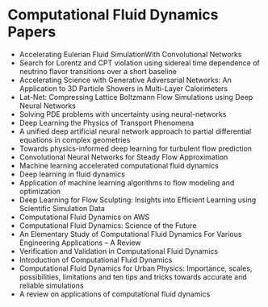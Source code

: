 # Computational Fluid Dynamics Papers

<ul>

                             

 <li><a target="_blank" href="https://github.com/manjunath5496/Computational-Fluid-DynamiComputational-Fluid-Dynamics-Papers/blob/master/c(1).PDF" style="text-decoration:none;">Accelerating Eulerian Fluid SimulationWith Convolutional Networks</a></li>

 <li><a target="_blank" href="https://github.com/manjunath5496/Computational-Fluid-Dynamics-Papers/blob/master/c(2).pdf" style="text-decoration:none;">Search for Lorentz and CPT violation using sidereal time dependence of neutrino flavor transitions over a short baseline</a></li>

<li><a target="_blank" href="https://github.com/manjunath5496/Computational-Fluid-Dynamics-Papers/blob/master/c(3).pdf" style="text-decoration:none;">Accelerating Science with Generative Adversarial Networks: An Application to 3D Particle Showers in Multi-Layer Calorimeters</a></li>
 <li><a target="_blank" href="https://github.com/manjunath5496/Computational-Fluid-Dynamics-Papers/blob/master/c(4).pdf" style="text-decoration:none;">Lat-Net: Compressing Lattice Boltzmann Flow Simulations using Deep Neural Networks</a></li>                              
<li><a target="_blank" href="https://github.com/manjunath5496/Computational-Fluid-Dynamics-Papers/blob/master/c(5).pdf" style="text-decoration:none;">Solving PDE problems with uncertainty using neural-networks</a></li>
<li><a target="_blank" href="https://github.com/manjunath5496/Computational-Fluid-Dynamics-Papers/blob/master/c(6).pdf" style="text-decoration:none;">Deep Learning the Physics of Transport Phenomena</a></li>
 <li><a target="_blank" href="https://github.com/manjunath5496/Computational-Fluid-Dynamics-Papers/blob/master/c(7).pdf" style="text-decoration:none;">A unified deep artificial neural network approach to partial differential equations in complex geometries</a></li>

 <li><a target="_blank" href="https://github.com/manjunath5496/Computational-Fluid-Dynamics-Papers/blob/master/c(8).pdf" style="text-decoration:none;"> Towards physics-informed deep learning for turbulent flow prediction </a></li>
   <li><a target="_blank" href="https://github.com/manjunath5496/Computational-Fluid-Dynamics-Papers/blob/master/c(9).pdf" style="text-decoration:none;">Convolutional Neural Networks for Steady Flow Approximation</a></li>
  
   
 <li><a target="_blank" href="https://github.com/manjunath5496/Computational-Fluid-Dynamics-Papers/blob/master/c(10).pdf" style="text-decoration:none;">Machine learning accelerated computational fluid dynamics </a></li>                              
<li><a target="_blank" href="https://github.com/manjunath5496/Computational-Fluid-Dynamics-Papers/blob/master/c(11).pdf" style="text-decoration:none;">Deep learning in fluid
dynamics</a></li>
<li><a target="_blank" href="https://github.com/manjunath5496/Computational-Fluid-Dynamics-Papers/blob/master/c(12).pdf" style="text-decoration:none;">Application of machine learning algorithms to flow modeling and optimization</a></li>
<li><a target="_blank" href="https://github.com/manjunath5496/Computational-Fluid-Dynamics-Papers/blob/master/c(13).pdf" style="text-decoration:none;">Deep Learning for Flow Sculpting: Insights into Efficient Learning using Scientific Simulation Data</a></li>


<li><a target="_blank" href="https://github.com/manjunath5496/Computational-Fluid-Dynamics-Papers/blob/master/c(14).pdf" style="text-decoration:none;">Computational Fluid Dynamics on AWS</a></li>
                              
<li><a target="_blank" href="https://github.com/manjunath5496/Computational-Fluid-Dynamics-Papers/blob/master/c(15).pdf" style="text-decoration:none;">Computational Fluid Dynamics: Science of the Future</a></li>

<li><a target="_blank" href="https://github.com/manjunath5496/Computational-Fluid-Dynamics-Papers/blob/master/c(16).pdf" style="text-decoration:none;">An Elementary Study of Computational Fluid Dynamics For Various Engineering Applications – A Review</a></li>

  <li><a target="_blank" href="https://github.com/manjunath5496/Computational-Fluid-Dynamics-Papers/blob/master/c(17).pdf" style="text-decoration:none;">Verification and Validation in Computational Fluid Dynamics</a></li>   
  
<li><a target="_blank" href="https://github.com/manjunath5496/Computational-Fluid-Dynamics-Papers/blob/master/c(18).pdf" style="text-decoration:none;">Introduction of Computational Fluid Dynamics</a></li> 

  
<li><a target="_blank" href="https://github.com/manjunath5496/Computational-Fluid-Dynamics-Papers/blob/master/c(19).pdf" style="text-decoration:none;">Computational Fluid Dynamics for Urban Physics: Importance, scales, possibilities, limitations and ten tips and tricks towards accurate and reliable simulations</a></li> 

<li><a target="_blank" href="https://github.com/manjunath5496/Computational-Fluid-Dynamics-Papers/blob/master/c(20).pdf" style="text-decoration:none;">A review on applications of computational fluid dynamics</a></li>








</ul>
